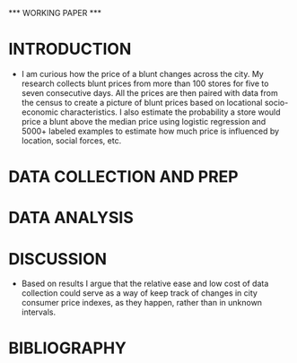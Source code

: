 *** WORKING PAPER ***

# INTRODUCTION

* I am curious how the price of a blunt changes across the city. My research collects blunt prices from more than 100 stores for five to seven consecutive days.  All the prices are then paired with data from the census to create a picture of blunt prices based on locational socio-economic characteristics. I also estimate the probability a store would price a blunt above the median price using logistic regression and 5000+ labeled examples to estimate how much price is influenced by location, social forces, etc. 

# DATA COLLECTION AND PREP

# DATA ANALYSIS

# DISCUSSION

* Based on results I argue that the relative ease and low cost of data collection could serve as a way of keep track of changes in city consumer price indexes, as they happen, rather than in unknown intervals.  

# BIBLIOGRAPHY
